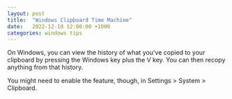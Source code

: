 ```yaml
---
layout: post
title:  "Windows Clipboard Time Machine"
date:   2022-12-10 12:00:00 +1000
categories: windows tips
---
```


On Windows, you can view the history of what you've copied to your clipboard by pressing the Windows key plus the V key. You can then recopy anything from that history.  

You might need to enable the feature, though, in Settings > System > Clipboard.